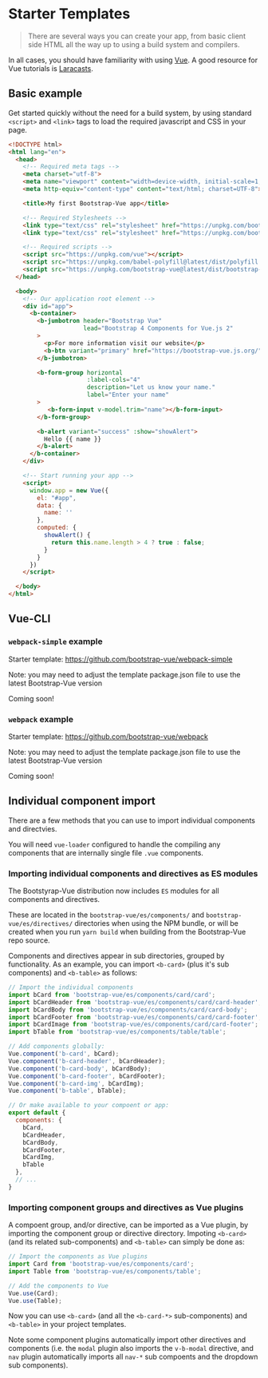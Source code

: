 # Starter Templates
> There are several ways you can create your app, from basic client side HTML
all the way up to using a build system and compilers.

In all cases, you should have familiarity with using [Vue](https://vuejs.org). A good
resource for Vue tutorials is [Laracasts](https://laracasts.com/search?q=vue).

## Basic example

Get started quickly without the need for a build system, by using standard `<script>` and `<link>`
tags to load the required javascript and CSS in your page.

```html
<!DOCTYPE html>
<html lang="en">
  <head>
    <!-- Required meta tags -->
    <meta charset="utf-8">
    <meta name="viewport" content="width=device-width, initial-scale=1, shrink-to-fit=no">
    <meta http-equiv="content-type" content="text/html; charset=UTF-8">

    <title>My first Bootstrap-Vue app</title>

    <!-- Required Stylesheets -->
    <link type="text/css" rel="stylesheet" href="https://unpkg.com/bootstrap@next/dist/css/bootstrap.min.css"/>
    <link type="text/css" rel="stylesheet" href="https://unpkg.com/bootstrap-vue@latest/dist/bootstrap-vue.css"/>

    <!-- Required scripts -->
    <script src="https://unpkg.com/vue"></script>
    <script src="https://unpkg.com/babel-polyfill@latest/dist/polyfill.min.js"></script>
    <script src="https://unpkg.com/bootstrap-vue@latest/dist/bootstrap-vue.js"></script>
  </head>

  <body>
    <!-- Our application root element -->
    <div id="app">
      <b-container>
        <b-jumbotron header="Bootstrap Vue"
                     lead="Bootstrap 4 Components for Vue.js 2"
        >
          <p>For more information visit our website</p>
          <b-btn variant="primary" href="https://bootstrap-vue.js.org/">More Info</b-btn>
        </b-jumbotron>

        <b-form-group horizontal
                      :label-cols="4"
                      description="Let us know your name."
                      label="Enter your name"
        >
           <b-form-input v-model.trim="name"></b-form-input>
        </b-form-group>

        <b-alert variant="success" :show="showAlert">
          Hello {{ name }}
        </b-alert>
      </b-container>
    </div>

    <!-- Start running your app -->
    <script>
      window.app = new Vue({
        el: "#app",
        data: {
          name: ''
        },
        computed: {
          showAlert() {
            return this.name.length > 4 ? true : false;
          }
        }
      })
    </script>

  </body>
</html>
```

## Vue-CLI

### `webpack-simple` example

Starter template: https://github.com/bootstrap-vue/webpack-simple

Note: you may need to adjust the template package.json file to use the latest Bootstrap-Vue version

Coming soon!

### `webpack` example

Starter template: https://github.com/bootstrap-vue/webpack

Note: you may need to adjust the template package.json file to use the latest Bootstrap-Vue version

Coming soon!


## Individual component import

There are a few methods that you can use to import individual components and directvies.

You will need `vue-loader` configured to handle the compiling any components that are
internally single file `.vue` components.

### Importing individual components and directives as ES modules

The Bootstyrap-Vue distribution now includes `ES` modules for all components and directives.

These are located in the `bootstrap-vue/es/components/` and `bootstrap-vue/es/directives/`
directories when using the NPM bundle, or will be created when you run `yarn build` when
building from the Bootstrap-Vue repo source.

Components and directives appear in sub directories, grouped by functionality. As an example,
you can import `<b-card>` (plus it's sub components) and `<b-table>` as follows:

```js
// Import the individual components
import bCard from 'bootstrap-vue/es/components/card/card';
import bCardHeader from 'bootstrap-vue/es/components/card/card-header';
import bCardBody from 'bootstrap-vue/es/components/card/card-body';
import bCardFooter from 'bootstrap-vue/es/components/card/card-footer';
import bCardImage from 'bootstrap-vue/es/components/card/card-footer';
import bTable from 'bootstrap-vue/es/components/table/table';

// Add components globally:
Vue.component('b-card', bCard);
Vue.component('b-card-header', bCardHeader);
Vue.component('b-card-body', bCardBody);
Vue.component('b-card-footer', bCardFooter);
Vue.component('b-card-img', bCardImg);
Vue.component('b-table', bTable);

// Or make available to your compoent or app:
export default {
  components: {
    bCard,
    bCardHeader,
    bCardBody,
    bCardFooter,
    bCardImg,
    bTable
  },
  // ...
}
```

### Importing component groups and directives as Vue plugins

A compoent group, and/or directive, can be imported as a Vue plugin, by importing
the component group or directive directory. Impoting `<b-card>` (and its related
sub-components) and `<b-table>` can simply be done as:

```js
// Import the components as Vue plugins
import Card from 'bootstrap-vue/es/components/card';
import Table from 'bootstrap-vue/es/components/table';

// Add the components to Vue
Vue.use(Card);
Vue.use(Table);
```

Now you can use `<b-card>` (and all the `<b-card-*>` sub-components) and `<b-table>`
in your project templates.

Note some component plugins automatically import other directives and components
(i.e. the `modal` plugin also imports the `v-b-modal` directive, and `nav` plugin
automatically imports all `nav-*` sub compoents and the dropdown sub components).
